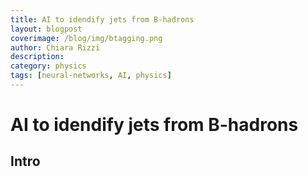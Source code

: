 ```yaml
---
title: AI to idendify jets from B-hadrons
layout: blogpost
coverimage: /blog/img/btagging.png
author: Chiara Rizzi
description: 
category: physics
tags: [neural-networks, AI, physics]
---
```


# AI to idendify jets from    B-hadrons

## Intro 

